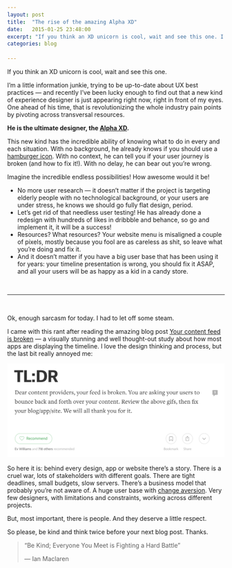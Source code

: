 ```yaml
---
layout: post
title:  "The rise of the amazing Alpha XD"
date:   2015-01-25 23:48:00
excerpt: "If you think an XD unicorn is cool, wait and see this one. I’m a little information junkie, trying to be up-to-date about UX best practices — and recently"
categories: blog

---
```


If you think an XD unicorn is cool, wait and see this one.

I’m a little information junkie, trying to be up-to-date about UX best practices — and recently I’ve been lucky enough to find out that a new kind of experience designer is just appearing right now, right in front of my eyes. One ahead of his time, that is revolutionizing the whole industry pain points by pivoting across transversal resources. 

**He is the ultimate designer, the [Alpha XD](http://en.wikipedia.org/wiki/Alpha_%28ethology%29).**

This new kind has the incredible ability of knowing what to do in every and each situation. With no background, he already knows if you should use a [hamburger icon](http://techcrunch.com/2014/05/24/before-the-hamburger-button-kills-you/). With no context, he can tell you if your user journey is broken (and how to fix it!). With no delay, he can bear out you’re wrong.

Imagine the incredible endless possibilities! How awesome would it be! 

* No more user research — it doesn’t matter if the project is targeting elderly people with no technological background, or your users are under stress, he knows we should go fully flat design, period.
* Let’s get rid of that needless user testing! He has already done a redesign with hundreds of likes in dribbble and behance, so go and implement it, it will be a success!
* Resources? What resources? Your website menu is misaligned a couple of pixels, mostly because you fool are as careless as shit, so leave what you’re doing and fix it.
* And it doesn’t matter if you have a big user base that has been using it for years: your timeline presentation is wrong, you should fix it ASAP, and all your users will be as happy as a kid in a candy store.

<br>

---
<br>

Ok, enough sarcasm for today. I had to let off some steam.

I came with this rant after reading the amazing blog post [Your content feed is broken](https://medium.com/@tyrale/your-content-feed-is-broken-f8c6576077c2) — a visually stunning and well thought-out study about how most apps are displaying the timeline. I love the design thinking and process, but the last bit really annoyed me:

<p><img class="full-width-image" title="Dear content providers, your feed is broken. You are asking your users to bounce back and forth over your content. Review the above gifs, then fix your blog, app or site. We will all thank you for it." src="/images/medium-post-your-content-feed-is-broken.png" /></p>

So here it is: behind every design, app or website there’s a story. There is a cruel war, lots of stakeholders with different goals. There are tight deadlines, small budgets, slow servers. There’s a business model that probably you’re not aware of. A huge user base with [change aversion](https://www.gv.com/lib/change-aversion-why-users-hate-what-you-launched-and-what-to-do-about-it). Very few designers, with limitations and constraints, working across different projects. 

But, most important, there is people. And they deserve a little respect.

So please, be kind and think twice before your next blog post. Thanks.

> “Be Kind; Everyone You Meet is Fighting a Hard Battle”
> 
> — Ian Maclaren
